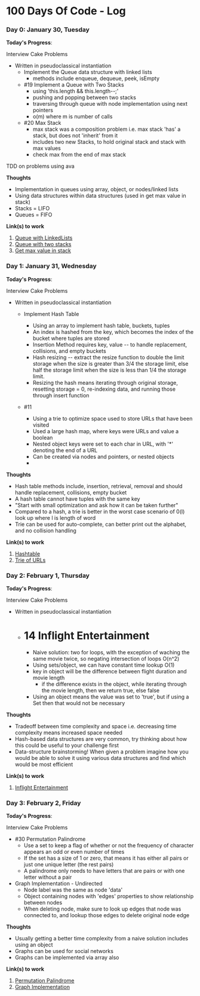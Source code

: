 # 100 Days Of Code - Log

### Day 0: January 30, Tuesday

**Today's Progress**: 

Interview Cake Problems 
- Written in pseudoclassical instantiation
  - Implement the Queue data structure with linked lists
    - methods include enqueue, dequeue, peek, isEmpty
  - #19 Implement a Queue with Two Stacks
    - using 'this.length && this.length--;'
    - pushing and popping between two stacks
    - traversing through queue with node implementation using next pointers
    - o(m) where m is number of calls
  - #20 Max Stack
    - max stack was a composition problem i.e. max stack 'has' a stack, but does not 'inherit' from it
    - includes two new Stacks, to hold original stack and stack with max values
    - check max from the end of max stack

TDD on problems using ava

**Thoughts** 
- Implementation in queues using array, object, or nodes/linked lists
- Using data structures within data structures (used in get max value in stack)
- Stacks = LIFO
- Queues = FIFO


**Link(s) to work**
1. [Queue with LinkedLists](https://github.com/Jshen18/100-days-of-code/blob/master/data-structures/queue.test.js)
2. [Queue with two stacks](https://github.com/Jshen18/100-days-of-code/blob/master/interview-cake/queue-with-stacks.test.js)
3. [Get max value in stack](https://github.com/Jshen18/100-days-of-code/blob/master/interview-cake/largest-stack.test.js)

### Day 1: January 31, Wednesday

**Today's Progress**: 

Interview Cake Problems 
- Written in pseudoclassical instantiation
  - Implement Hash Table
    - Using an array to implement hash table, buckets, tuples
    - An index is hashed from the key, which becomes the index of the bucket where tuples are stored
    - Insertion Method requires key, value -- to handle replacement, collisions, and empty buckets
    - Hash resizing -- extract the resize function to double the limit storage when the size is greater than 3/4 the storage limit, else half the storage limit when the size is less than 1/4 the storage limit. 
    - Resizing the hash means iterating through original storage, resetting storage = 0, re-indexing data, and running those through insert function 

  - #11
    - Using a trie to optimize space used to store URLs that have been visited
    - Used a large hash map, where keys were URLs and value a boolean
    - Nested object keys were set to each char in URL, with '*' denoting the end of a URL
    - Can be created via nodes and pointers, or nested objects
    - 

**Thoughts** 
- Hash table methods include, insertion, retrieval, removal and should handle replacement, collisions, empty bucket
- A hash table cannot have tuples with the same key
- "Start with small optimization and ask how it can be taken further"
- Compared to a hash, a trie is better in the worst case scenario of 0(l) look up where l is length of word
- Trie can be used for auto-complete, can better print out the alphabet, and no collision handling


**Link(s) to work**
1. [Hashtable](https://github.com/Jshen18/100-days-of-code/blob/master/data-structures/hash-table.test.js)
2. [Trie of URLs](https://github.com/Jshen18/100-days-of-code/blob/master/interview-cake/compress-url-list.test.js)

### Day 2: February 1, Thursday

**Today's Progress**: 

Interview Cake Problems 
- Written in pseudoclassical instantiation
  - # 14 Inflight Entertainment
    - Naive solution: two for loops, with the exception of waching the same movie twice, so negating intersection of loops O(n^2)
    - Using sets/object, we can have constant time lookup O(1)
    - key in object will be the difference between flight duration and movie length
      - if the difference exists in the object, while iterating through the movie length, then we return true,
        else false
    - Using an object means the value was set to 'true', but if using a Set then that would not be necessary

**Thoughts** 
- Tradeoff between time complexity and space i.e. decreasing time complexity means increased space needed
- Hash-based data structures are very common, try thinking about how this could be useful to your challenge first
- Data-structure brainstorming! When given a problem imagine how you would be able to solve it using various data    structures and find which would be most efficient


**Link(s) to work**
1. [Inflight Entertainment](https://github.com/Jshen18/100-days-of-code/blob/master/data-structures/inflight-entertainment.test.js)

### Day 3: February 2, Friday

**Today's Progress**: 

Interview Cake Problems
- #30 Permutation Palindrome
  - Use a set to keep a flag of whether or not the frequency of character appears an odd or even number of times
  - If the set has a size of 1 or zero, that means it has either all pairs or just one unique letter (the rest pairs)
  - A palindrome only needs to have letters that are pairs or with one letter without a pair
- Graph Implementation - Undirected
  - Node label was the same as node 'data'
  - Object containing nodes with 'edges' properties to show relationship between nodes
  - When deleting node, make sure to look up edges that node was connected to, and lookup those edges to delete original node edge


**Thoughts** 
- Usually getting a better time complexity from a naive solution includes using an object
- Graphs can be used for social networks
- Graphs can be implemented via array also


**Link(s) to work**
1. [Permutation Palindrome](https://github.com/Jshen18/100-days-of-code/blob/master/data-structures/permutation-palindrome.test.js)
2. [Graph Implementation](https://github.com/Jshen18/100-days-of-code/blob/master/data-structures/graph.test.js)